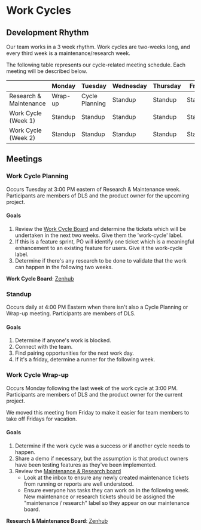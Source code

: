 # Work Cycles

## Development Rhythm

Our team works in a 3 week rhythm. Work cycles are two-weeks long, and every third
week is a maintenance/research week.

The following table represents our cycle-related meeting schedule. Each meeting
will be described below.

|                        | Monday         | Tuesday        | Wednesday | Thursday | Friday  |
| ---------------------- | -------------- | -------        | --------- | -------- | ------- |
| Research & Maintenance | Wrap-up        | Cycle Planning | Standup   | Standup  | Standup |
| Work Cycle (Week 1)    | Standup        | Standup        | Standup   | Standup  | Standup |
| Work Cycle (Week 2)    | Standup        | Standup        | Standup   | Standup  | Standup |

## Meetings

### Work Cycle Planning

Occurs Tuesday at 3:00 PM eastern of Research & Maintenance week. Participants are
members of DLS and the product owner for the upcoming project.

#### Goals

1. Review the [Work Cycle Board](https://app.zenhub.com/workspaces/dls-work-cycle-613924a1df719e0013b678b0/board?repos=98223070)
    and determine the tickets which will be undertaken in the
    next two weeks. Give them the 'work-cycle' label.
1. If this is a feature sprint, PO will identify one ticket which is a
   meaningful enhancement to an existing feature for users. Give it the
   work-cycle label.
1. Determine if there's any research to be done to validate that the work can
   happen in the following two weeks.

**Work Cycle Board**:
[Zenhub](https://app.zenhub.com/workspaces/dls-work-cycle-613924a1df719e0013b678b0/board?repos=98223070)

### Standup

Occurs daily at 4:00 PM Eastern when there isn't also a Cycle Planning or
Wrap-up meeting. Participants are members of DLS.

#### Goals

1. Determine if anyone's work is blocked.
1. Connect with the team.
1. Find pairing opportunities for the next work day.
1. If it's a friday, determine a runner for the following week.


### Work Cycle Wrap-up

Occurs Monday following the last week of the work cycle at 3:00 PM. Participants are
members of DLS and the product owner for the current project.

We moved this meeting from Friday to make it easier for team members to take off
Fridays for vacation.

#### Goals

1. Determine if the work cycle was a success or if another cycle needs to
   happen.
1. Share a demo if necessary, but the assumption is that product owners have
   been testing features as they've been implemented.
1. Review the [Maintenance & Research board](https://app.zenhub.com/workspaces/dls-maintenance--research-6139264d4f68940016d4b7cf/board?repos=26446857,98223070,49439415,157741631,251438007)
   * Look at the inbox to ensure any newly created maintenance tickets from
   running or reports are well understood.
   * Ensure everyone has tasks they can work on in the following week. New maintenance or research tickets should be assigned the "maintenance / research" label so they appear on our maintenance board.

**Research & Maintenance Board**:
[Zenhub](https://app.zenhub.com/workspaces/dls-maintenance--research-6139264d4f68940016d4b7cf/board?repos=26446857,98223070,49439415,157741631,251438007)
